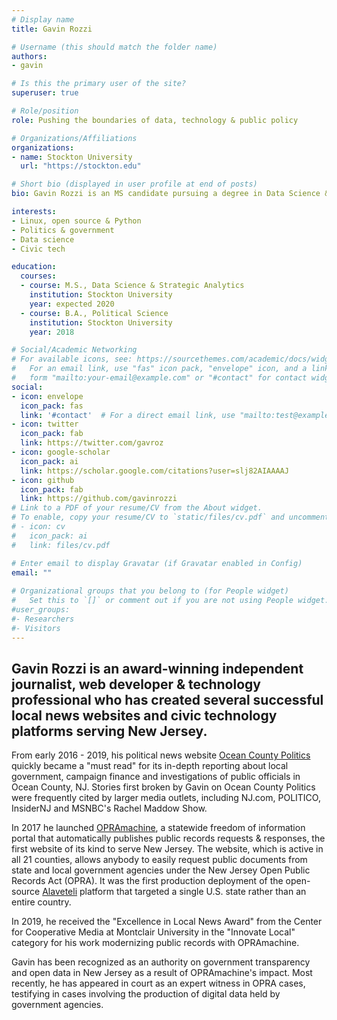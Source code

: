 ```yaml
---
# Display name
title: Gavin Rozzi

# Username (this should match the folder name)
authors:
- gavin

# Is this the primary user of the site?
superuser: true

# Role/position
role: Pushing the boundaries of data, technology & public policy

# Organizations/Affiliations
organizations:
- name: Stockton University
  url: "https://stockton.edu"

# Short bio (displayed in user profile at end of posts)
bio: Gavin Rozzi is an MS candidate pursuing a degree in Data Science & Strategic Analytics at Stockton University.

interests:
- Linux, open source & Python
- Politics & government
- Data science
- Civic tech

education:
  courses:
  - course: M.S., Data Science & Strategic Analytics
    institution: Stockton University
    year: expected 2020
  - course: B.A., Political Science
    institution: Stockton University
    year: 2018

# Social/Academic Networking
# For available icons, see: https://sourcethemes.com/academic/docs/widgets/#icons
#   For an email link, use "fas" icon pack, "envelope" icon, and a link in the
#   form "mailto:your-email@example.com" or "#contact" for contact widget.
social:
- icon: envelope
  icon_pack: fas
  link: '#contact'  # For a direct email link, use "mailto:test@example.org".
- icon: twitter
  icon_pack: fab
  link: https://twitter.com/gavroz
- icon: google-scholar
  icon_pack: ai
  link: https://scholar.google.com/citations?user=slj82AIAAAAJ
- icon: github
  icon_pack: fab
  link: https://github.com/gavinrozzi
# Link to a PDF of your resume/CV from the About widget.
# To enable, copy your resume/CV to `static/files/cv.pdf` and uncomment the lines below.  
# - icon: cv
#   icon_pack: ai
#   link: files/cv.pdf

# Enter email to display Gravatar (if Gravatar enabled in Config)
email: ""
  
# Organizational groups that you belong to (for People widget)
#   Set this to `[]` or comment out if you are not using People widget.  
#user_groups:
#- Researchers
#- Visitors
---
```


## <strong>Gavin Rozzi</strong> is an award-winning independent journalist, web developer & technology professional who has created several successful local news websites and civic technology platforms serving New Jersey. 

From early 2016 - 2019, his political news website [Ocean County Politics](https://politicsoc.com) quickly became a "must read" for its in-depth reporting about local government, campaign finance and investigations of public officials in Ocean County, NJ. Stories first broken by Gavin on Ocean County Politics were frequently cited by larger media outlets, including NJ.com, POLITICO, InsiderNJ and MSNBC's Rachel Maddow Show.

In 2017 he launched [OPRAmachine](https://opramachine.com/), a statewide freedom of information portal that automatically publishes public records requests & responses, the first website of its kind to serve New Jersey. The website, which is active in all 21 counties, allows anybody to easily request public documents from state and local government agencies under the New Jersey Open Public Records Act (OPRA).  It was the first production deployment of the open-source [Alaveteli](https://www.mysociety.org/2017/12/06/introducing-opramachine-tackling-political-corruption-in-new-jersey/) platform that targeted a single U.S. state rather than an entire country.

In 2019, he received the "Excellence in Local News Award" from the Center for Cooperative Media at Montclair University in the "Innovate Local" category for his work modernizing public records with OPRAmachine.

Gavin has been recognized as an authority on government transparency and open data in New Jersey as a result of OPRAmachine's impact. Most recently, he has appeared in court as an expert witness in OPRA cases, testifying in cases involving the production of digital data held by government agencies.
